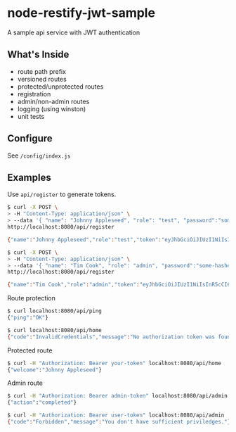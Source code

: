 # node-restify-jwt-sample

A sample api service with JWT authentication

## What's Inside

* route path prefix
* versioned routes
* protected/unprotected routes
* registration
* admin/non-admin routes
* logging (using winston)
* unit tests

## Configure

See `/config/index.js`

## Examples

Use `api/register` to generate tokens.

```sh
$ curl -X POST \
> -H "Content-Type: application/json" \
> --data '{ "name": "Johnny Appleseed", "role": "test", "password":"some-hashed-password" }' \
http://localhost:8080/api/register

{"name":"Johnny Appleseed","role":"test","token":"eyJhbGciOiJIUzI1NiIsInR5cCI6IkpXVCJ9.eyJuYW1lIjoiSm9obm55IEFwcGxlc2VlZCIsInJvbGUiOiJ0ZXN0IiwiaWF0IjoxNTA5MDc2MTEwfQ.EsRsidT33amgeDX8u6SlE6LwWUs2jpyblogOvLaJ1Y8"}

$ curl -X POST \
> -H "Content-Type: application/json" \
> --data '{ "name": "Tim Cook", "role": "admin", "password":"some-hashed-password" }' \
http://localhost:8080/api/register

{"name":"Tim Cook","role":"admin","token":"eyJhbGciOiJIUzI1NiIsInR5cCI6IkpXVCJ9.eyJuYW1lIjoiVGltIENvb2siLCJyb2xlIjoiYWRtaW4iLCJpYXQiOjE1MDkwNzY0NzB9.f5_v9HfOAiOS4IiiQ5Pj0IxLOMJGWUhHQ57Zd9opqwE"}

```

Route protection

```sh
$ curl localhost:8080/api/ping
{"ping":"OK"}

$ curl localhost:8080/api/home
{"code":"InvalidCredentials","message":"No authorization token was found"}
```

Protected route

```sh
$ curl -H "Authorization: Bearer your-token" localhost:8080/api/home
{"welcome":"Johnny Appleseed"}

```

Admin route

```sh
$ curl -H "Authorization: Bearer admin-token" localhost:8080/api/admin
{"action":"completed"}

$ curl -H "Authorization: Bearer user-token" localhost:8080/api/admin
{"code":"Forbidden","message":"You don't have sufficient priviledges."}
```